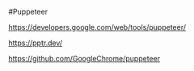 #Puppeteer

https://developers.google.com/web/tools/puppeteer/

https://pptr.dev/

https://github.com/GoogleChrome/puppeteer
